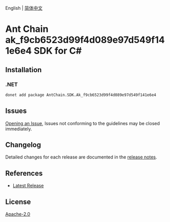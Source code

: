 English | [简体中文](README-CN.md)

# Ant Chain ak_f9cb6523d99f4d089e97d549f141e6e4 SDK for C#

## Installation

### .NET

```bash
donet add package AntChain.SDK.Ak_f9cb6523d99f4d089e97d549f141e6e4
```

## Issues

[Opening an Issue](https://github.com/alipay/antchain-openapi-prod-sdk/issues/new), Issues not conforming to the guidelines may be closed immediately.

## Changelog

Detailed changes for each release are documented in the [release notes](./ChangeLog.md).

## References

* [Latest Release](https://github.com/alipay/antchain-openapi-prod-sdk/)

## License

[Apache-2.0](http://www.apache.org/licenses/LICENSE-2.0)
